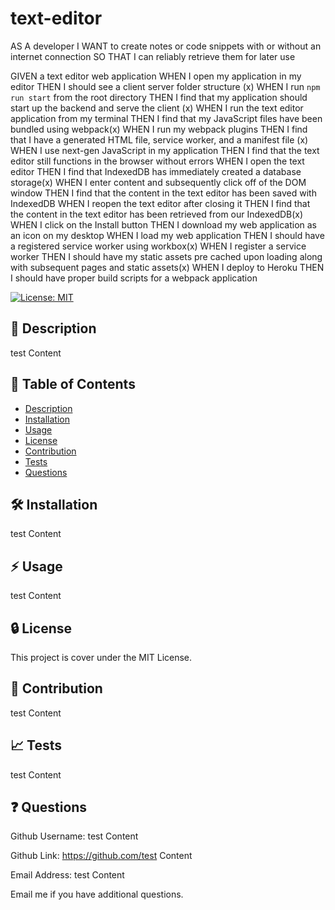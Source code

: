 # text-editor

AS A developer
I WANT to create notes or code snippets with or without an internet connection
SO THAT I can reliably retrieve them for later use

GIVEN a text editor web application
WHEN I open my application in my editor
THEN I should see a client server folder structure (x)
WHEN I run `npm run start` from the root directory
THEN I find that my application should start up the backend and serve the client (x)
WHEN I run the text editor application from my terminal
THEN I find that my JavaScript files have been bundled using webpack(x)
WHEN I run my webpack plugins 
THEN I find that I have a generated HTML file, service worker, and a manifest file (x)
WHEN I use next-gen JavaScript in my application
THEN I find that the text editor still functions in the browser without errors
WHEN I open the text editor
THEN I find that IndexedDB has immediately created a database storage(x)
WHEN I enter content and subsequently click off of the DOM window
THEN I find that the content in the text editor has been saved with IndexedDB
WHEN I reopen the text editor after closing it
THEN I find that the content in the text editor has been retrieved from our IndexedDB(x)
WHEN I click on the Install button
THEN I download my web application as an icon on my desktop
WHEN I load my web application
THEN I should have a registered service worker using workbox(x)
WHEN I register a service worker
THEN I should have my static assets pre cached upon loading along with subsequent pages and static assets(x)
WHEN I deploy to Heroku
THEN I should have proper build scripts for a webpack application

[![License: MIT](https://img.shields.io/badge/License-MIT-yellow.svg)](https://opensource.org/licenses/MIT)

## :blue_book: Description

  test Content

  ## :bookmark_tabs: Table of Contents

  - [Description](#description)
  - [Installation](#installation)
  - [Usage](#usage)
  - [License](#license)
  - [Contribution](#contribution)
  - [Tests](#tests)
  - [Questions](#questions)

  ## :hammer_and_wrench: Installation
  test Content

  ## :zap: Usage
  test Content
      
  ## :lock: License
  
  This project is cover under the MIT License.

  ## :handshake: Contribution
  test Content

  ## :chart_with_upwards_trend: Tests
  test Content
  
  ## :question: Questions
  Github Username: test Content

  Github Link: https://github.com/test Content
  
  Email Address: test Content
  
  Email me if you have additional questions.